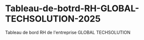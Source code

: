 # Tableau-de-botrd-RH-GLOBAL-TECHSOLUTION-2025
Tableau de bord RH de l'entreprise GLOBAL TECHSOLUTION

